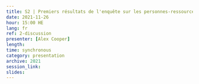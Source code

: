 ```yaml
---
title: S2 | Premiers résultats de l'enquête sur les personnes-ressources et les suppléants de l'IDD et discussion avec la communauté
date: 2021-11-26
hour: 15:00 HE
lang: fr
ref: 2-discussion
presenter: [Alex Cooper]
length:
time: synchronous
category: presentation
archive: 2021
session_link:
slides:
---
```

